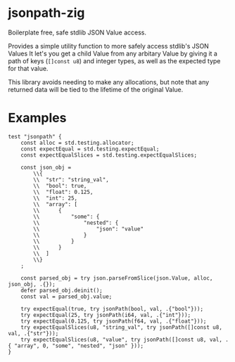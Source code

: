 # jsonpath-zig
Boilerplate free, safe stdlib JSON Value access.

Provides a simple utility function to more safely access stdlib's JSON Values
It let's you get a child Value from any arbitary Value by giving it a path of keys (`[]const u8`) and
integer types, as well as the expected type for that value.

This library avoids needing to make any allocations, but note that any returned data will be tied to the lifetime
of the original Value.

# Examples

```zig
test "jsonpath" {
    const alloc = std.testing.allocator;
    const expectEqual = std.testing.expectEqual;
    const expectEqualSlices = std.testing.expectEqualSlices;

    const json_obj =
        \\{
        \\  "str": "string_val",
        \\  "bool": true,
        \\  "float": 0.125,
        \\  "int": 25,
        \\  "array": [
        \\      {
        \\          "some": {
        \\              "nested": {
        \\                  "json": "value"
        \\              }
        \\          }
        \\      }
        \\  ]
        \\}
    ;

    const parsed_obj = try json.parseFromSlice(json.Value, alloc, json_obj, .{});
    defer parsed_obj.deinit();
    const val = parsed_obj.value;

    try expectEqual(true, try jsonPath(bool, val, .{"bool"}));
    try expectEqual(25, try jsonPath(i64, val, .{"int"}));
    try expectEqual(0.125, try jsonPath(f64, val, .{"float"}));
    try expectEqualSlices(u8, "string_val", try jsonPath([]const u8, val, .{"str"}));
    try expectEqualSlices(u8, "value", try jsonPath([]const u8, val, .{ "array", 0, "some", "nested", "json" }));
}
```
